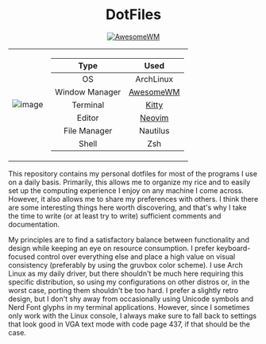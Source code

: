 <div align=center>

# DotFiles
  
[![AwesomeWM](https://img.shields.io/badge/AwesomeWM-git-blue.svg?logo=lua)](https://github.com/awesomeWM/awesome)

</div>

<table>
<tr><td>
<div align=center>

![image](https://user-images.githubusercontent.com/80684231/192327751-5584bd54-a99d-495b-a545-e1d627d3bf3a.png)
</div>
</td><td>
<div align=center>
 
| Type  | Used |
| :---:  | :---:  |
| OS  | ArchLinux  |
| Window Manager  | [AwesomeWM](https://github.com/awesomeWM/awesome)  |
| Terminal | [Kitty](https://github.com/kitty) |
| Editor | [Neovim](https://neovim.io/) |
|File Manager | Nautilus 
| Shell | Zsh |

</div>
</td></tr> </table>
 <div> 
This repository contains my personal dotfiles for most of the programs I use on a daily basis. Primarily, this allows me to organize my rice and to easily set up        the computing experience I enjoy on any machine I come across. However, it also allows me to share my preferences with others. I think there are some interesting        things here worth discovering, and that's why I take the time to write (or at least try to write) sufficient comments and documentation.

My principles are to find a satisfactory balance between functionality and design while keeping an eye on resource consumption. I prefer keyboard-focused control over everything else and place a high value on visual consistency (preferably by using the gruvbox color scheme). I use Arch Linux as my daily driver, but there shouldn't be much here requiring this specific distribution, so using my configurations on other distros or, in the worst case, porting them shouldn't be too hard. I prefer a slightly retro design, but I don't shy away from occasionally using Unicode symbols and Nerd Font glyphs in my terminal applications. However, since I sometimes only work with the Linux console, I always make sure to fall back to settings that look good in VGA text mode with code page 437, if that should be the case.
</div>
